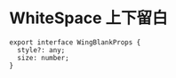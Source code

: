# WhiteSpace 上下留白

<code src="./demos/demo1.tsx"></code>


```code
export interface WingBlankProps {
  style?: any;
  size: number;
}

```
